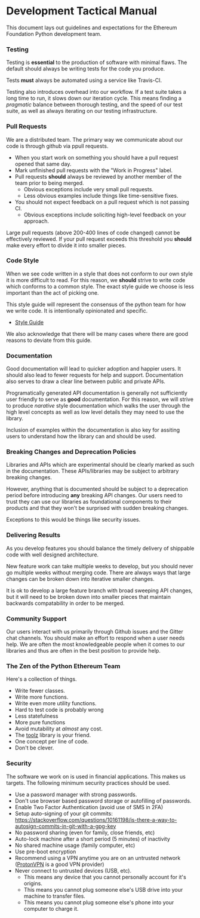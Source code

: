 # Development Tactical Manual

This document lays out guidelines and expectations for the Ethereum Foundation
Python development team.


### Testing

Testing is **essential** to the production of software with minimal flaws.  The
default should always be writing tests for the code you produce.

Tests **must** always be automated using a service like Travis-CI.

Testing also introduces overhead into our workflow.  If a test suite takes a
long time to run, it slows down our iteration cycle.  This means finding a
*pragmatic* balance between thorough testing, and the speed of our test suite,
as well as always iterating on our testing infrastructure.


### Pull Requests

We are a distributed team.  The primary way we communicate about our code is
through github via ppull requests.

* When you start work on something you should have a pull request opened that
  same day.
* Mark unfinished pull requests with the "Work in Progress" label.
* Pull requests **should** always be reviewed by another member of the team
  prior to being merged.
    * Obvious exceptions include very small pull requests.
    * Less obvious examples include things like time-sensitive fixes.
* You should not expect feedback on a pull request which is not passing CI.
    * Obvious exceptions include soliciting high-level feedback on your approach.


Large pull requests (above 200-400 lines of code changed) cannot be effectively
reviewed.  If your pull request exceeds this threshold you **should** make
every effort to divide it into smaller pieces.


### Code Style

When we see code written in a style that does not conform to our own style it
is more difficult to read.  For this reason, we **should** strive to write code
which conforms to a common style.  The exact style guide we choose is less
important than the act of picking one.

This style guide will represent the consensus of the python team for how we
write code.  It is intentionally opinionated and specific.

* [Style Guide](./style-guide.md)

We also acknowledge that there will be many cases where there are good reasons
to deviate from this guide.


### Documentation

Good documentation will lead to quicker adoption and happier users.  It should
also lead to fewer requests for help and support.  Documentation also serves to
draw a clear line between public and private APIs.

Programatically generated API documentation is generally not sufficiently user
friendly to serve as **good** documentation.  For this reason, we will strive
to produce *narative* style documentation which walks the user through the high
level concepts as well as low level details they may need to use the library.

Inclusion of examples within the documentation is also key for assiting users
to understand how the library can and should be used.


### Breaking Changes and Deprecation Policies

Libraries and APIs which are experimental should be clearly marked as such in
the documentation.  These APIs/libraries may be subject to arbitrary breaking
changes.

However, anything that is documented should be subject to a deprecation period
before introducing **any** breaking API changes.  Our users need to trust they
can use our libraries as foundational components to their products and that
they won't be surprised with sudden breaking changes.

Exceptions to this would be things like security issues.


### Delivering Results

As you develop features you should balance the timely delivery of shippable
code with well designed architecture.

New feature work can take multiple weeks to develop, but you should never go
multiple weeks without merging code.  There are always ways that large changes
can be broken down into iterative smaller changes.

It is ok to develop a large feature branch with broad sweeping API changes, but
it will need to be broken down into smaller pieces that maintain backwards
compatability in order to be merged.


### Community Support

Our users interact with us primarily through Github issues and the Gitter chat
channels.  You should make an effort to respond when a user needs help.  We are
often the most knowledgeable people when it comes to our libraries and thus are
often in the best position to provide help.


### The Zen of the Python Ethereum Team

Here's a collection of things.

* Write fewer classes.
* Write more functions.
* Write even more utility functions.
* Hard to test code is probably wrong
* Less statefulness
* More pure functions
* Avoid mutability at *almost* any cost.
* The [toolz](http://toolz.readthedocs.io/) library is your friend.
* One concept per line of code.
* Don't be clever.


### Security

The software we work on is used in financial applications.  This makes us targets.
The following minimum security practices should be used.

- Use a password manager with strong passwords.
- Don't use browser based password storage or autofilling of passwords.
- Enable Two Factor Authentication (avoid use of SMS in 2FA)
- Setup auto-signing of your git commits: https://stackoverflow.com/questions/10161198/is-there-a-way-to-autosign-commits-in-git-with-a-gpg-key
- No password sharing (even for family, close friends, etc)
- Auto-lock machine after a short period (5 minutes) of inactivity
- No shared machine usage (family computer, etc)
- Use pre-boot encryption
- Recommend using a VPN anytime you are on an untrusted network ([ProtonVPN](https://protonvpn.com/) is a good VPN provider)
- Never connect to untrusted devices (USB, etc).  
  - This means any device that you cannot personally account for it's origins.  
  - This means you cannot plug someone else's USB drive into your machine to transfer files.
  - This means you cannot plug someone else's phone into your computer to charge it.
